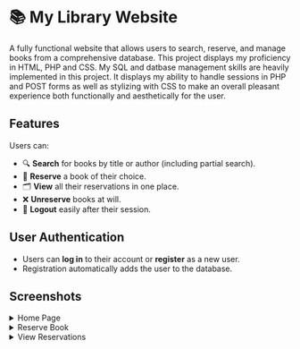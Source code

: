 # 📚 My Library Website

A fully functional website that allows users to search, reserve, and manage books from a comprehensive database.
This project displays my proficiency in HTML, PHP and CSS. My SQL and datbase management skills are heavily implemented in this project.
It displays my ability to handle sessions in PHP and POST forms as well as stylizing with CSS to make an overall
pleasant experience both functionally and aesthetically for the user. 

## Features
Users can:
- 🔍 **Search** for books by title or author (including partial search).
- 📖 **Reserve** a book of their choice.
- 🗂️ **View** all their reservations in one place.
- ❌ **Unreserve** books at will.
- 🚪 **Logout** easily after their session.

## User Authentication
- Users can **log in** to their account or **register** as a new user.
- Registration automatically adds the user to the database.

##  Screenshots
<!-- Home -->
<details>
  <summary>Home Page</summary>
  <img src="https://github.com/Jooj9898/My-Library-website/blob/main/screenshots/homepage.png" alt="Home Page">
</details>

<!-- Reserve Book -->
<details>
  <summary>Reserve Book</summary>
  <img src="https://github.com/Jooj9898/My-Library-website/blob/main/screenshots/search.png" alt="Reserve Book">
</details>

<!-- View Reservations-->
<details>
  <summary>View Reservations</summary>
  <img src="https://github.com/Jooj9898/My-Library-website/blob/main/screenshots/view.png" alt="View Reservations">
</details>

